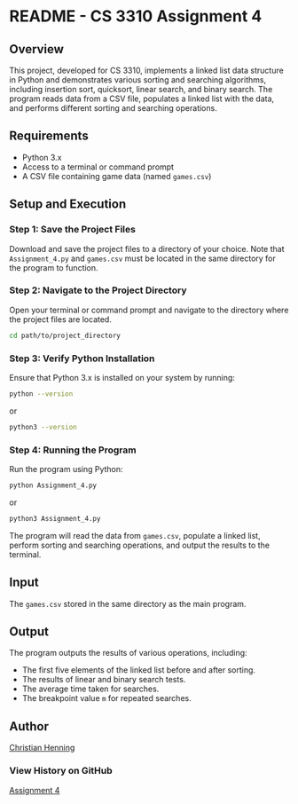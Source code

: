# README - CS 3310 Assignment 4

## Overview
This project, developed for CS 3310, implements a linked list data structure in Python and demonstrates various sorting and searching algorithms, including insertion sort, quicksort, linear search, and binary search. The program reads data from a CSV file, populates a linked list with the data, and performs different sorting and searching operations.

## Requirements
- Python 3.x
- Access to a terminal or command prompt
- A CSV file containing game data (named `games.csv`)

## Setup and Execution

### Step 1: Save the Project Files
Download and save the project files to a directory of your choice. Note that `Assignment_4.py` and `games.csv` must be located in the same directory for the program to function.

### Step 2: Navigate to the Project Directory
Open your terminal or command prompt and navigate to the directory where the project files are located.

```bash
cd path/to/project_directory
```

### Step 3: Verify Python Installation
Ensure that Python 3.x is installed on your system by running:

```bash
python --version
```
or 
```bash
python3 --version
```

### Step 4: Running the Program
Run the program using Python:

```bash
python Assignment_4.py
```
or 
```bash
python3 Assignment_4.py
```

The program will read the data from `games.csv`, populate a linked list, perform sorting and searching operations, and output the results to the terminal.

## Input
The `games.csv` stored in the same directory as the main program.

## Output
The program outputs the results of various operations, including:
- The first five elements of the linked list before and after sorting.
- The results of linear and binary search tests.
- The average time taken for searches.
- The breakpoint value `m` for repeated searches.

## Author
[Christian Henning](https://github.com/c4henning)

### View History on GitHub
[Assignment 4](https://github.com/c4henning/CS-3310/blob/main/Assignments/Assignment_4.py)